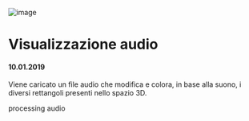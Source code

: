 ![image](https://github.com/KeremTurkyilmaz/TypeMistmatchSketch/blob/master/Visualizzazione%20musicale/image/VisualizzazioneAudio.png)

# Visualizzazione audio
#### 10.01.2019

Viene caricato un file audio che modifica e colora, in base alla suono, i diversi rettangoli presenti nello spazio 3D.

processing audio
